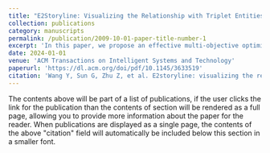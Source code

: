 ```yaml
---
title: "E2Storyline: Visualizing the Relationship with Triplet Entities and Event Discovery"
collection: publications
category: manuscripts
permalink: /publication/2009-10-01-paper-title-number-1
excerpt: 'In this paper, we propose an effective multi-objective optimization (MOO) algorithm. The algorithm takes into account different optimization objectives, both global and local. For the global, we need to minimize line crossings and oscillations as much as possible. For the local, we need to make the related entities as close to each other as possible. The modeling is performed by determining the objective function and constraints to optimize the layout of the storyline visualization.'
date: 2024-01-01
venue: 'ACM Transactions on Intelligent Systems and Technology'
paperurl: 'https://dl.acm.org/doi/pdf/10.1145/3633519'
citation: 'Wang Y, Sun G, Zhu Z, et al. E2storyline: visualizing the relationship with triplet entities and event discovery[J]. <i>ACM Transactions on Intelligent Systems and Technology<i>, 2024, 15(1): 1-26.'
---
```


The contents above will be part of a list of publications, if the user clicks the link for the publication than the contents of section will be rendered as a full page, allowing you to provide more information about the paper for the reader. When publications are displayed as a single page, the contents of the above "citation" field will automatically be included below this section in a smaller font.
